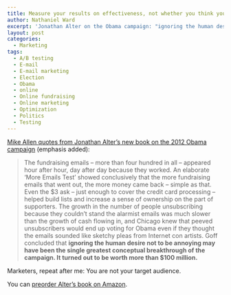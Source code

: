 ```yaml
---
title: Measure your results on effectiveness, not whether you think you’re annoying
author: Nathaniel Ward
excerpt: 'Jonathan Alter on the Obama campaign: "ignoring the human desire not to be annoying may have been the single greatest conceptual breakthrough of the campaign."'
layout: post
categories:
  - Marketing
tags:
  - A/B testing
  - E-mail
  - E-mail marketing
  - Election
  - Obama
  - online
  - Online fundraising
  - Online marketing
  - Optimization
  - Politics
  - Testing
---
```

[Mike Allen quotes from Jonathan Alter’s new book on the 2012 Obama campaign][1] (emphasis added):

> The fundraising emails – more than four hundred in all – appeared hour after hour, day after day because they worked. An elaborate ‘More Emails Test’ showed conclusively that the more fundraising emails that went out, the more money came back – simple as that. Even the $3 ask – just enough to cover the credit card processing – helped build lists and increase a sense of ownership on the part of supporters. The growth in the number of people unsubscribing because they couldn’t stand the alarmist emails was much slower than the growth of cash flowing in, and Chicago knew that peeved unsubscribers would end up voting for Obama even if they thought the emails sounded like sketchy pleas from Internet con artists. Goff concluded that **ignoring the human desire not to be annoying may have been the single greatest conceptual breakthrough of the campaign. It turned out to be worth more than $100 million.**

Marketers, repeat after me: You are not your target audience.

You can [preorder Alter’s book on Amazon][2].

 [1]: http://www.politico.com/playbook/0513/playbook10736.html
 [2]: http://www.amazon.com/exec/obidos/ASIN/1451646070/nathward-20